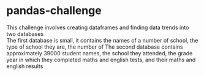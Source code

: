 # pandas-challenge

This challenge involves creating dataframes and finding data trends into two databases  
The first database is small, it contains the names of a number of school, the type of school they are, the number of 
The second database contains approximately 39000 student names, the school they attended, the grade year in which they completed maths and english tests, and their maths and english results
